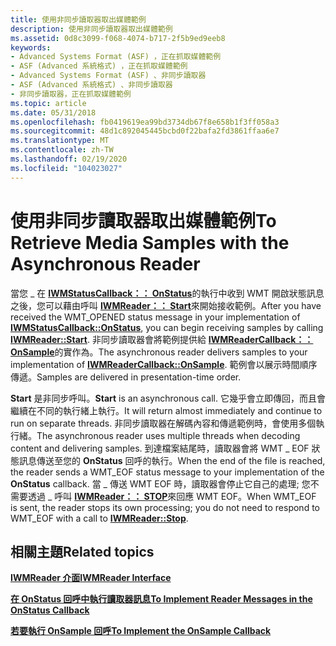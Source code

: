 ```yaml
---
title: 使用非同步讀取器取出媒體範例
description: 使用非同步讀取器取出媒體範例
ms.assetid: 0d8c3099-f068-4074-b717-2f5b9ed9eeb8
keywords:
- Advanced Systems Format (ASF) ，正在抓取媒體範例
- ASF (Advanced 系統格式) ，正在抓取媒體範例
- Advanced Systems Format (ASF) 、非同步讀取器
- ASF (Advanced 系統格式) 、非同步讀取器
- 非同步讀取器，正在抓取媒體範例
ms.topic: article
ms.date: 05/31/2018
ms.openlocfilehash: fb0419619ea99bd3734db67f8e658b1f3ff058a3
ms.sourcegitcommit: 48d1c892045445bcbd0f22bafa2fd3861ffaa6e7
ms.translationtype: MT
ms.contentlocale: zh-TW
ms.lasthandoff: 02/19/2020
ms.locfileid: "104023027"
---
```

# <a name="to-retrieve-media-samples-with-the-asynchronous-reader"></a><span data-ttu-id="be770-108">使用非同步讀取器取出媒體範例</span><span class="sxs-lookup"><span data-stu-id="be770-108">To Retrieve Media Samples with the Asynchronous Reader</span></span>

<span data-ttu-id="be770-109">當您 \_ 在 [**IWMStatusCallback：： OnStatus**](/previous-versions/windows/desktop/api/Wmsdkidl/nf-wmsdkidl-iwmstatuscallback-onstatus)的執行中收到 WMT 開啟狀態訊息之後，您可以藉由呼叫 [**IWMReader：： Start**](/previous-versions/windows/desktop/api/Wmsdkidl/nf-wmsdkidl-iwmreader-start)來開始接收範例。</span><span class="sxs-lookup"><span data-stu-id="be770-109">After you have received the WMT\_OPENED status message in your implementation of [**IWMStatusCallback::OnStatus**](/previous-versions/windows/desktop/api/Wmsdkidl/nf-wmsdkidl-iwmstatuscallback-onstatus), you can begin receiving samples by calling [**IWMReader::Start**](/previous-versions/windows/desktop/api/Wmsdkidl/nf-wmsdkidl-iwmreader-start).</span></span> <span data-ttu-id="be770-110">非同步讀取器會將範例提供給 [**IWMReaderCallback：： OnSample**](/previous-versions/windows/desktop/api/Wmsdkidl/nf-wmsdkidl-iwmreadercallback-onsample)的實作為。</span><span class="sxs-lookup"><span data-stu-id="be770-110">The asynchronous reader delivers samples to your implementation of [**IWMReaderCallback::OnSample**](/previous-versions/windows/desktop/api/Wmsdkidl/nf-wmsdkidl-iwmreadercallback-onsample).</span></span> <span data-ttu-id="be770-111">範例會以展示時間順序傳遞。</span><span class="sxs-lookup"><span data-stu-id="be770-111">Samples are delivered in presentation-time order.</span></span>

<span data-ttu-id="be770-112">**Start** 是非同步呼叫。</span><span class="sxs-lookup"><span data-stu-id="be770-112">**Start** is an asynchronous call.</span></span> <span data-ttu-id="be770-113">它幾乎會立即傳回，而且會繼續在不同的執行緒上執行。</span><span class="sxs-lookup"><span data-stu-id="be770-113">It will return almost immediately and continue to run on separate threads.</span></span> <span data-ttu-id="be770-114">非同步讀取器在解碼內容和傳遞範例時，會使用多個執行緒。</span><span class="sxs-lookup"><span data-stu-id="be770-114">The asynchronous reader uses multiple threads when decoding content and delivering samples.</span></span> <span data-ttu-id="be770-115">到達檔案結尾時，讀取器會將 WMT \_ EOF 狀態訊息傳送至您的 **OnStatus** 回呼的執行。</span><span class="sxs-lookup"><span data-stu-id="be770-115">When the end of the file is reached, the reader sends a WMT\_EOF status message to your implementation of the **OnStatus** callback.</span></span> <span data-ttu-id="be770-116">當 \_ 傳送 WMT EOF 時，讀取器會停止它自己的處理; 您不需要透過 \_ 呼叫 [**IWMReader：： STOP**](/previous-versions/windows/desktop/api/Wmsdkidl/nf-wmsdkidl-iwmreader-stop)來回應 WMT EOF。</span><span class="sxs-lookup"><span data-stu-id="be770-116">When WMT\_EOF is sent, the reader stops its own processing; you do not need to respond to WMT\_EOF with a call to [**IWMReader::Stop**](/previous-versions/windows/desktop/api/Wmsdkidl/nf-wmsdkidl-iwmreader-stop).</span></span>

## <a name="related-topics"></a><span data-ttu-id="be770-117">相關主題</span><span class="sxs-lookup"><span data-stu-id="be770-117">Related topics</span></span>

<dl> <dt>

[<span data-ttu-id="be770-118">**IWMReader 介面**</span><span class="sxs-lookup"><span data-stu-id="be770-118">**IWMReader Interface**</span></span>](/previous-versions/windows/desktop/api/wmsdkidl/nn-wmsdkidl-iwmreader)
</dt> <dt>

[<span data-ttu-id="be770-119">**在 OnStatus 回呼中執行讀取器訊息**</span><span class="sxs-lookup"><span data-stu-id="be770-119">**To Implement Reader Messages in the OnStatus Callback**</span></span>](to-implement-reader-messages-in-the-onstatus-callback.md)
</dt> <dt>

[<span data-ttu-id="be770-120">**若要執行 OnSample 回呼**</span><span class="sxs-lookup"><span data-stu-id="be770-120">**To Implement the OnSample Callback**</span></span>](to-implement-the-onsample-callback.md)
</dt> </dl>

 

 




